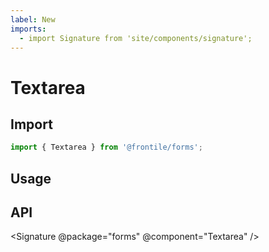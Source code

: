 ```yaml
---
label: New
imports:
  - import Signature from 'site/components/signature';
---
```

# Textarea


## Import 

```js
import { Textarea } from '@frontile/forms';
```

## Usage

## API

<Signature @package="forms" @component="Textarea" />
